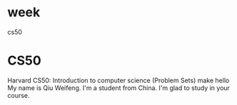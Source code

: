 # week
cs50
# CS50
Harvard CS50: Introduction to computer science (Problem Sets)
make hello
My name is Qiu Weifeng. I'm a student from China. I'm glad to study in your course.
